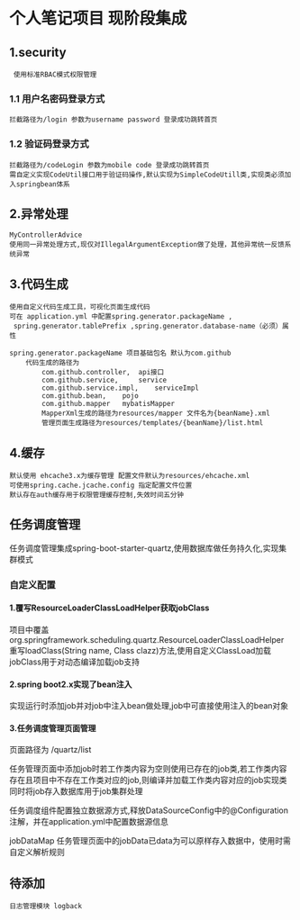 # 个人笔记项目 现阶段集成 
## 1.security
     使用标准RBAC模式权限管理
### 1.1 用户名密码登录方式
    拦截路径为/login 参数为username password 登录成功跳转首页
### 1.2 验证码登录方式
    拦截路径为/codeLogin 参数为mobile code 登录成功跳转首页
    需自定义实现CodeUtil接口用于验证码操作,默认实现为SimpleCodeUtill类,实现类必须加入springbean体系

## 2.异常处理 
    MyControllerAdvice
    使用同一异常处理方式,现仅对IllegalArgumentException做了处理，其他异常统一反馈系统异常
##  3.代码生成
    使用自定义代码生成工具，可视化页面生成代码
    可在 application.yml 中配置spring.generator.packageName ,
     spring.generator.tablePrefix ,spring.generator.database-name（必须）属性

    spring.generator.packageName 项目基础包名 默认为com.github
        代码生成的路径为    
            com.github.controller,  api接口
            com.github.service,     service
            com.github.service.impl,    serviceImpl
            com.github.bean,    pojo
            com.github.mapper   mybatisMapper
            MapperXml生成的路径为resources/mapper 文件名为{beanName}.xml
            管理页面生成路径为resources/templates/{beanName}/list.html
## 4.缓存
    默认使用 ehcache3.x为缓存管理 配置文件默认为resources/ehcache.xml
    可使用spring.cache.jcache.config 指定配置文件位置
    默认存在auth缓存用于权限管理缓存控制,失效时间五分钟
## 任务调度管理
任务调度管理集成spring-boot-starter-quartz,使用数据库做任务持久化,实现集群模式
### 自定义配置
#### 1.覆写ResourceLoaderClassLoadHelper获取jobClass
项目中覆盖org.springframework.scheduling.quartz.ResourceLoaderClassLoadHelper 重写loadClass(String name, Class<T> clazz)方法,使用自定义ClassLoad加载jobClass用于对动态编译加载job支持

#### 2.spring boot2.x实现了bean注入
   实现运行时添加job并对job中注入bean做处理,job中可直接使用注入的bean对象
#### 3.任务调度管理页面管理
页面路径为 /quartz/list 

任务管理页面中添加job时若工作类内容为空则使用已存在的job类,若工作类内容存在且项目中不存在工作类对应的job,则编译并加载工作类内容对应的job实现类同时将job存入数据库用于job集群处理

任务调度组件配置独立数据源方式,释放DataSourceConfig中的@Configuration注解，并在application.yml中配置数据源信息

jobDataMap 任务管理页面中的jobData已data为可以原样存入数据中，使用时需自定义解析规则

## 待添加
    日志管理模块 logback